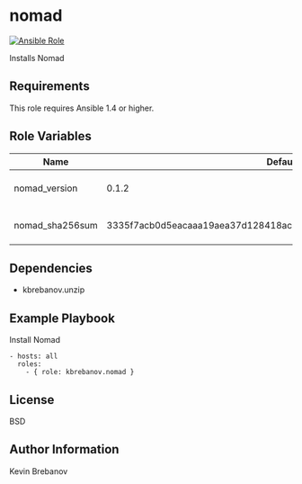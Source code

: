 nomad
=====

[![Ansible Role](https://img.shields.io/ansible/role/5300.svg)](https://galaxy.ansible.com/list#/roles/5300)

Installs Nomad

Requirements
------------

This role requires Ansible 1.4 or higher.

Role Variables
--------------

| Name            | Default                                                          | Description                 |
|-----------------|------------------------------------------------------------------|-----------------------------|
| nomad_version   | 0.1.2                                                            | Version of Nomad to install |
| nomad_sha256sum | 3335f7acb0d5eacaaa19aea37d128418ace18e6ef03d38de0c2c52ce831d7934 | SHA 256 checksum of package |

Dependencies
------------

- kbrebanov.unzip

Example Playbook
----------------

Install Nomad
```
- hosts: all
  roles:
    - { role: kbrebanov.nomad }
```

License
-------

BSD

Author Information
------------------

Kevin Brebanov
